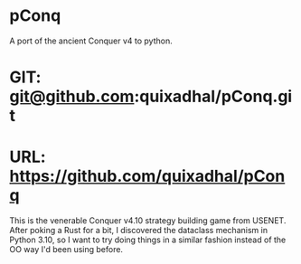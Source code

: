 # pConq
A port of the ancient Conquer v4 to python.

# GIT:  git@github.com:quixadhal/pConq.git
# URL:  https://github.com/quixadhal/pConq

This is the venerable Conquer v4.10 strategy building game from USENET.
After poking a Rust for a bit, I discovered the dataclass mechanism
in Python 3.10, so I want to try doing things in a similar fashion instead
of the OO way I'd been using before.
